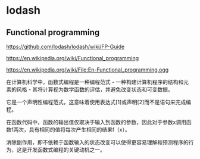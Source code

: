 #  lodash  



## Functional programming  

https://github.com/lodash/lodash/wiki/FP-Guide  

https://en.wikipedia.org/wiki/Functional_programming  


https://en.wikipedia.org/wiki/File:En-Functional_programming.ogg  

在计算机科学中，函数式编程是一种编程范式 - 一种构建计算机程序的结构和元素的风格 - 其将计算视为数学函数的评估，并避免改变状态和可变数据。  

它是一个声明性编程范式，这意味着使用表达式[1]或声明[2]而不是语句来完成编程。  

在函数代码中，函数的输出值仅取决于输入到函数的参数，因此对于参数x调用函数f两次，具有相同的值将每次产生相同的结果f（x）。  

消除副作用，即不依赖于函数输入的状态改变可以使得更容易理解和预测程序的行为，这是开发函数式编程的关键动机之一。  


